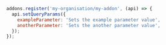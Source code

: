 ```js filename="my-addon/src/manager.js|ts" renderer="common" language="js"
addons.register('my-organisation/my-addon', (api) => {
  api.setQueryParams({
    exampleParameter: 'Sets the example parameter value',
    anotherParameter: 'Sets the another parameter value',
  });
});
```
